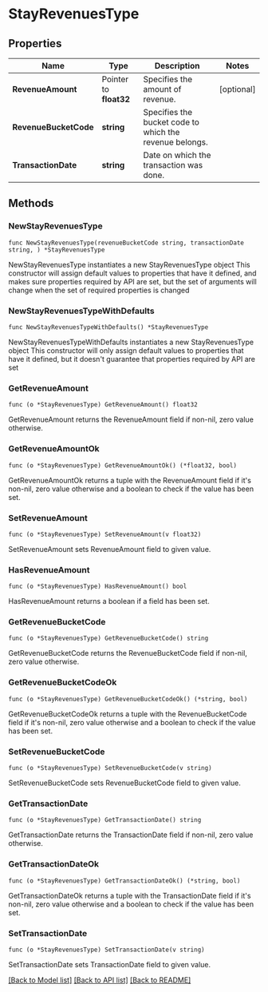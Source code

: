 # StayRevenuesType

## Properties

Name | Type | Description | Notes
------------ | ------------- | ------------- | -------------
**RevenueAmount** | Pointer to **float32** | Specifies the amount of revenue. | [optional] 
**RevenueBucketCode** | **string** | Specifies the bucket code to which the revenue belongs. | 
**TransactionDate** | **string** | Date on which the transaction was done. | 

## Methods

### NewStayRevenuesType

`func NewStayRevenuesType(revenueBucketCode string, transactionDate string, ) *StayRevenuesType`

NewStayRevenuesType instantiates a new StayRevenuesType object
This constructor will assign default values to properties that have it defined,
and makes sure properties required by API are set, but the set of arguments
will change when the set of required properties is changed

### NewStayRevenuesTypeWithDefaults

`func NewStayRevenuesTypeWithDefaults() *StayRevenuesType`

NewStayRevenuesTypeWithDefaults instantiates a new StayRevenuesType object
This constructor will only assign default values to properties that have it defined,
but it doesn't guarantee that properties required by API are set

### GetRevenueAmount

`func (o *StayRevenuesType) GetRevenueAmount() float32`

GetRevenueAmount returns the RevenueAmount field if non-nil, zero value otherwise.

### GetRevenueAmountOk

`func (o *StayRevenuesType) GetRevenueAmountOk() (*float32, bool)`

GetRevenueAmountOk returns a tuple with the RevenueAmount field if it's non-nil, zero value otherwise
and a boolean to check if the value has been set.

### SetRevenueAmount

`func (o *StayRevenuesType) SetRevenueAmount(v float32)`

SetRevenueAmount sets RevenueAmount field to given value.

### HasRevenueAmount

`func (o *StayRevenuesType) HasRevenueAmount() bool`

HasRevenueAmount returns a boolean if a field has been set.

### GetRevenueBucketCode

`func (o *StayRevenuesType) GetRevenueBucketCode() string`

GetRevenueBucketCode returns the RevenueBucketCode field if non-nil, zero value otherwise.

### GetRevenueBucketCodeOk

`func (o *StayRevenuesType) GetRevenueBucketCodeOk() (*string, bool)`

GetRevenueBucketCodeOk returns a tuple with the RevenueBucketCode field if it's non-nil, zero value otherwise
and a boolean to check if the value has been set.

### SetRevenueBucketCode

`func (o *StayRevenuesType) SetRevenueBucketCode(v string)`

SetRevenueBucketCode sets RevenueBucketCode field to given value.


### GetTransactionDate

`func (o *StayRevenuesType) GetTransactionDate() string`

GetTransactionDate returns the TransactionDate field if non-nil, zero value otherwise.

### GetTransactionDateOk

`func (o *StayRevenuesType) GetTransactionDateOk() (*string, bool)`

GetTransactionDateOk returns a tuple with the TransactionDate field if it's non-nil, zero value otherwise
and a boolean to check if the value has been set.

### SetTransactionDate

`func (o *StayRevenuesType) SetTransactionDate(v string)`

SetTransactionDate sets TransactionDate field to given value.



[[Back to Model list]](../README.md#documentation-for-models) [[Back to API list]](../README.md#documentation-for-api-endpoints) [[Back to README]](../README.md)



